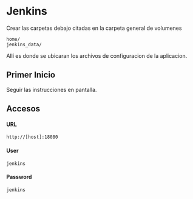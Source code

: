 # Jenkins


Crear las carpetas debajo citadas en la carpeta general de volumenes

    home/
    jenkins_data/

Allí es donde se ubicaran los archivos de configuracion de la aplicacion.

## Primer Inicio
Seguir las instrucciones en pantalla.

## Accesos

#### URL

    http://[host]:18080

#### User

    jenkins

#### Password

    jenkins
